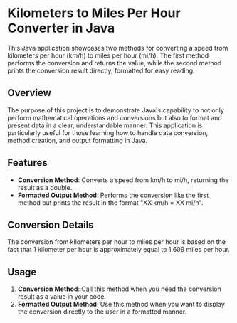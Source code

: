 # Kilometers to Miles Per Hour Converter in Java

This Java application showcases two methods for converting a speed from kilometers per hour (km/h) to miles per hour (mi/h). The first method performs the conversion and returns the value, while the second method prints the conversion result directly, formatted for easy reading.

## Overview

The purpose of this project is to demonstrate Java's capability to not only perform mathematical operations and conversions but also to format and present data in a clear, understandable manner. This application is particularly useful for those learning how to handle data conversion, method creation, and output formatting in Java.

## Features

- **Conversion Method**: Converts a speed from km/h to mi/h, returning the result as a double.
- **Formatted Output Method**: Performs the conversion like the first method but prints the result in the format "XX km/h = XX mi/h".

## Conversion Details

The conversion from kilometers per hour to miles per hour is based on the fact that 1 kilometer per hour is approximately equal to 1.609 miles per hour.

## Usage

1. **Conversion Method**: Call this method when you need the conversion result as a value in your code.
2. **Formatted Output Method**: Use this method when you want to display the conversion directly to the user in a formatted manner.
